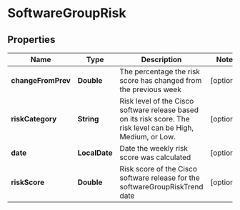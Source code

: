 

# SoftwareGroupRisk


## Properties

| Name | Type | Description | Notes |
|------------ | ------------- | ------------- | -------------|
|**changeFromPrev** | **Double** | The percentage the risk score has changed from the previous week |  [optional] |
|**riskCategory** | **String** | Risk level of the Cisco software release based on its risk score. The risk level can be High, Medium, or Low. |  [optional] |
|**date** | **LocalDate** | Date the weekly risk score was calculated |  [optional] |
|**riskScore** | **Double** | Risk score of the Cisco software release for the softwareGroupRiskTrend date |  [optional] |



